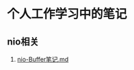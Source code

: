 # 个人工作学习中的笔记
## nio相关
1. [nio-Buffer笔记.md](https://github.com/yinzhongzheng/note/blob/master/md/nio-Buffer%E7%AC%94%E8%AE%B0.md)
